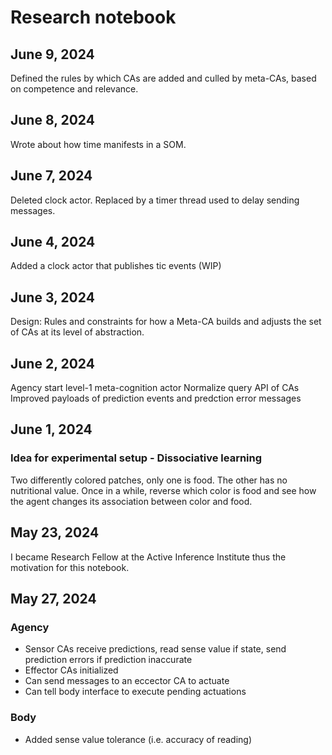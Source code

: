 # Research notebook

## June 9, 2024

Defined the rules by which CAs are added and culled by meta-CAs, based on competence and relevance.

## June 8, 2024

Wrote about how time manifests in a SOM.

## June 7, 2024

Deleted clock actor. Replaced by a timer thread used to delay sending messages.

## June 4, 2024

Added a clock actor that publishes tic events (WIP)

## June 3, 2024

Design: Rules and constraints for how a Meta-CA builds and adjusts the set of CAs at its level of abstraction.

## June 2, 2024

Agency start level-1 meta-cognition actor
Normalize query API of CAs
Improved payloads of prediction events and predction error messages

## June 1, 2024

### Idea for experimental setup - Dissociative learning

Two differently colored patches, only one is food. The other has no nutritional value.
Once in a while, reverse which color is food and see how the agent changes its association between color and food.

## May 23, 2024

I became Research Fellow at the Active Inference Institute thus the motivation for this notebook.

## May 27, 2024

### Agency

* Sensor CAs receive predictions, read sense value if state, send prediction errors if prediction inaccurate
* Effector CAs initialized
* Can send messages to an eccector CA to actuate
* Can tell body interface to execute pending actuations

### Body

* Added sense value tolerance (i.e. accuracy of reading)
